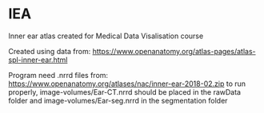# IEA
Inner ear atlas created for Medical Data Visalisation course

Created using data from: 
https://www.openanatomy.org/atlas-pages/atlas-spl-inner-ear.html

Program need .nrrd files from: https://www.openanatomy.org/atlases/nac/inner-ear-2018-02.zip to run properly, image-volumes/Ear-CT.nrrd should be placed
in the rawData folder and image-volumes/Ear-seg.nrrd in the segmentation folder
